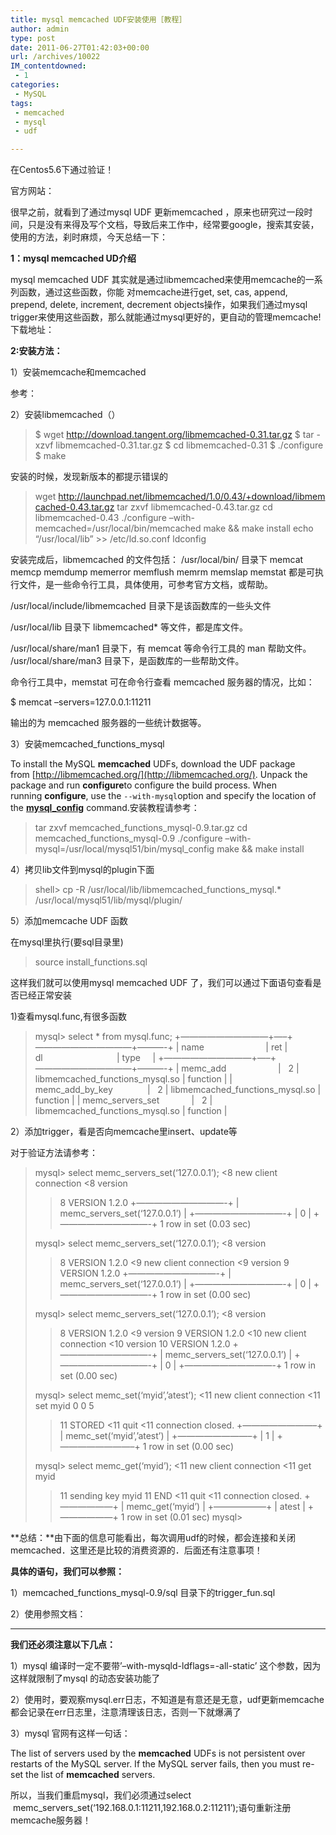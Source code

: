 ```yaml
---
title: mysql memcached UDF安装使用［教程］
author: admin
type: post
date: 2011-06-27T01:42:03+00:00
url: /archives/10022
IM_contentdowned:
 - 1
categories:
 - MySQL
tags:
 - memcached
 - mysql
 - udf

---
```

在Centos5.6下通过验证！

官方网站：

很早之前，就看到了通过mysql UDF 更新memcached ，原来也研究过一段时间，只是没有来得及写个文档，导致后来工作中，经常要google，搜索其安装，使用的方法，刹时麻烦，今天总结一下：

**1：mysql memcached UD介绍**

mysql memcached UDF 其实就是通过libmemcached来使用memcache的一系列函数，通过这些函数，你能 对memcache进行get, set, cas, append, prepend, delete, increment, decrement objects操作，如果我们通过mysql trigger来使用这些函数，那么就能通过mysql更好的，更自动的管理memcache!下载地址：

**2:安装方法：**

1）安装memcache和memcached

参考：

2）安装libmemcached（）

> $ wget http://download.tangent.org/libmemcached-0.31.tar.gz
> $ tar -xzvf libmemcached-0.31.tar.gz
> $ cd libmemcached-0.31
> $ ./configure
> $ make

安装的时候，发现新版本的都提示错误的

> wget http://launchpad.net/libmemcached/1.0/0.43/+download/libmemcached-0.43.tar.gz
> tar zxvf libmemcached-0.43.tar.gz
> cd libmemcached-0.43
> ./configure –with-memcached=/usr/local/bin/memcached
> make && make install
> echo “/usr/local/lib” >> /etc/ld.so.conf
> ldconfig

安装完成后，libmemcached 的文件包括：
/usr/local/bin/ 目录下
memcat memcp memdump memerror memflush memrm memslap memstat
都是可执行文件，是一些命令行工具，具体使用，可参考官方文档，或帮助。

/usr/local/include/libmemcached 目录下是该函数库的一些头文件

/usr/local/lib 目录下
libmemcached* 等文件，都是库文件。

/usr/local/share/man1 目录下，有 memcat 等命令行工具的 man 帮助文件。
/usr/local/share/man3 目录下，是函数库的一些帮助文件。

命令行工具中，memstat 可在命令行查看 memcached 服务器的情况，比如：

$ memcat –servers=127.0.0.1:11211

输出的为 memcached 服务器的一些统计数据等。

3）安装memcached\_functions\_mysql

To install the MySQL **memcached** UDFs, download the UDF package from [http://libmemcached.org/](http://libmemcached.org/). Unpack the package and run **configure**to configure the build process. When running **configure**, use the `--with-mysql`option and specify the location of the [**mysql_config**][1] command.安装教程请参考：

> tar zxvf memcached\_functions\_mysql-0.9.tar.gz
> cd memcached\_functions\_mysql-0.9
> ./configure –with-mysql=/usr/local/mysql51/bin/mysql_config
> make && make install

4）拷贝lib文件到mysql的plugin下面

> shell> cp -R /usr/local/lib/libmemcached\_functions\_mysql.* /usr/local/mysql51/lib/mysql/plugin/

5）添加memcache UDF 函数

在mysql里执行(要sql目录里)

> source install_functions.sql

这样我们就可以使用mysql memcached UDF 了，我们可以通过下面语句查看是否已经正常安装

1)查看mysql.func,有很多函数

> mysql> select * from mysql.func;
> +——————————+—–+———————————+———-+
> | name                         | ret | dl                              | type     |
> +——————————+—–+———————————+———-+
> | memc\_add                     |   2 | libmemcached\_functions_mysql.so | function |
> | memc\_add\_by\_key              |   2 | libmemcached\_functions_mysql.so | function |
> | memc\_servers\_set             |   2 | libmemcached\_functions\_mysql.so | function |

2）添加trigger，看是否向memcache里insert、update等

对于验证方法请参考：

> mysql> select memc\_servers\_set(‘127.0.0.1’);
> <8 new client connection
> <8 version
> >8 VERSION 1.2.0
> +——————————-+
> | memc\_servers\_set(‘127.0.0.1’) |
> +——————————-+
> | 0 |
> +——————————-+
> 1 row in set (0.03 sec)
>
> mysql> select memc\_servers\_set(‘127.0.0.1’);
> <8 version
> >8 VERSION 1.2.0
> <9 new client connection
> <9 version
> >9 VERSION 1.2.0
> +——————————-+
> | memc\_servers\_set(‘127.0.0.1’) |
> +——————————-+
> | 0 |
> +——————————-+
> 1 row in set (0.00 sec)
>
> mysql> select memc\_servers\_set(‘127.0.0.1’);
> <8 version
> >8 VERSION 1.2.0
> <9 version
> >9 VERSION 1.2.0
> <10 new client connection
> <10 version
> >10 VERSION 1.2.0
> +——————————-+
> | memc\_servers\_set(‘127.0.0.1’) |
> +——————————-+
> | 0 |
> +——————————-+
> 1 row in set (0.00 sec)
>
> mysql> select memc_set(‘myid’,’atest’);
> <11 new client connection
> <11 set myid 0 0 5
> >11 STORED
> <11 quit
> <11 connection closed.
> +————————–+
> | memc_set(‘myid’,’atest’) |
> +————————–+
> | 1 |
> +————————–+
> 1 row in set (0.00 sec)
>
> mysql> select memc_get(‘myid’);
> <11 new client connection
> <11 get myid
> >11 sending key myid
> >11 END
> <11 quit
> <11 connection closed.
> +——————+
> | memc_get(‘myid’) |
> +——————+
> | atest |
> +——————+
> 1 row in set (0.01 sec)
> mysql>

**总结：**由下面的信息可能看出，每次调用udf的时候，都会连接和关闭memcached．这里还是比较的消费资源的．后面还有注意事项！

**具体的语句，我们可以参照：**

1）memcached\_functions\_mysql-0.9/sql 目录下的trigger_fun.sql

2）使用参照文档：
 ****

**我们还必须注意以下几点：**

1）mysql 编译时一定不要带’–with-mysqld-ldflags=-all-static’ 这个参数，因为这样就限制了mysql 的动态安装功能了

2）使用时，要观察mysql.err日志，不知道是有意还是无意，udf更新memcache都会记录在err日志里，注意清理该日志，否则一下就爆满了

3）mysql 官网有这样一句话：

The list of servers used by the **memcached** UDFs is not persistent over restarts of the MySQL server. If the MySQL server fails, then you must re-set the list of **memcached** servers.

所以，当我们重启mysql，我们必须通过select  memc\_servers\_set(‘192.168.0.1:11211,192.168.0.2:11211’);语句重新注册memcache服务器！



 [1]: http://dev.mysql.com/doc/refman/5.1/en/mysql-config.html "4.7.2. mysql_config — Get Compile Options for Compiling Clients"